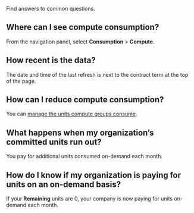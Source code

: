 Find answers to common questions.

## Where can I see compute consumption?


From the navigation panel, select **Consumption** > **Compute**.

## How recent is the data?


The date and time of the last refresh is next to the contract term at the top of the page.

## How can I reduce compute consumption?


You can [manage the units compute groups consume](qty1682530889318.md).

## What happens when my organization’s committed units run out?


You pay for additional units consumed on-demand each month.

## How do I know if my organization is paying for units on an on-demand basis?


If your **Remaining** units are 0, your company is now paying for units on-demand each month.


